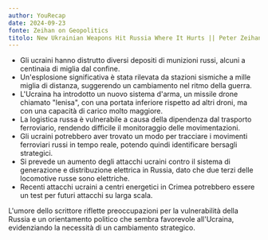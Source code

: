 ```yaml
---
author: YouRecap
date: 2024-09-23
fonte: Zeihan on Geopolitics
titolo: New Ukrainian Weapons Hit Russia Where It Hurts || Peter Zeihan
---
```


- Gli ucraini hanno distrutto diversi depositi di munizioni russi, alcuni a centinaia di miglia dal confine.
- Un'esplosione significativa è stata rilevata da stazioni sismiche a mille miglia di distanza, suggerendo un cambiamento nel ritmo della guerra.
- L'Ucraina ha introdotto un nuovo sistema d'arma, un missile drone chiamato "lenisa", con una portata inferiore rispetto ad altri droni, ma con una capacità di carico molto maggiore.
- La logistica russa è vulnerabile a causa della dipendenza dal trasporto ferroviario, rendendo difficile il monitoraggio delle movimentazioni.
- Gli ucraini potrebbero aver trovato un modo per tracciare i movimenti ferroviari russi in tempo reale, potendo quindi identificare bersagli strategici.
- Si prevede un aumento degli attacchi ucraini contro il sistema di generazione e distribuzione elettrica in Russia, dato che due terzi delle locomotive russe sono elettriche.
- Recenti attacchi ucraini a centri energetici in Crimea potrebbero essere un test per futuri attacchi su larga scala.

L'umore dello scrittore riflette preoccupazioni per la vulnerabilità della Russia e un orientamento politico che sembra favorevole all'Ucraina, evidenziando la necessità di un cambiamento strategico.
